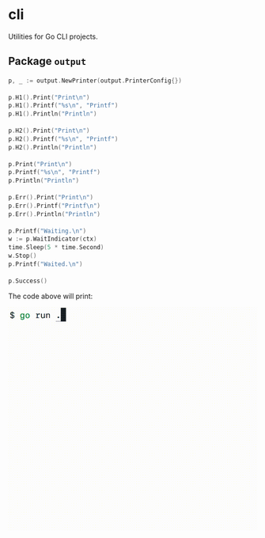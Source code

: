 # cli

Utilities for Go CLI projects.

## Package `output`

```go
p, _ := output.NewPrinter(output.PrinterConfig{})

p.H1().Print("Print\n")
p.H1().Printf("%s\n", "Printf")
p.H1().Println("Println")

p.H2().Print("Print\n")
p.H2().Printf("%s\n", "Printf")
p.H2().Println("Println")

p.Print("Print\n")
p.Printf("%s\n", "Printf")
p.Println("Println")

p.Err().Print("Print\n")
p.Err().Printf("Printf\n")
p.Err().Println("Println")

p.Printf("Waiting.\n")
w := p.WaitIndicator(ctx)
time.Sleep(5 * time.Second)
w.Stop()
p.Printf("Waited.\n")

p.Success()
```

The code above will print:

![Output](docs/package-output/output.gif)
